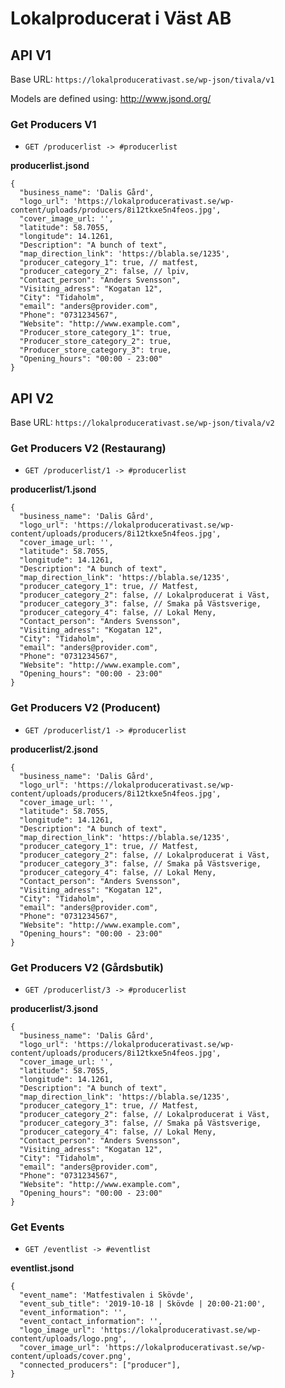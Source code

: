 # Lokalproducerat i Väst AB

## API V1

Base URL: `https://lokalproducerativast.se/wp-json/tivala/v1`

Models are defined using: http://www.jsond.org/

### Get Producers V1

- `GET /producerlist -> #producerlist`

**producerlist.jsond**

```
{
  "business_name": 'Dalis Gård',
  "logo_url": 'https://lokalproducerativast.se/wp-content/uploads/producers/8i12tkxe5n4feos.jpg',
  "cover_image_url: '',
  "latitude": 58.7055,
  "longitude": 14.1261,
  "Description": "A bunch of text",
  "map_direction_link": 'https://blabla.se/1235',
  "producer_category_1": true, // matfest,
  "producer_category_2": false, // lpiv,
  "Contact_person": "Anders Svensson",
  "Visiting_adress": "Kogatan 12",
  "City": "Tidaholm",
  "email": "anders@provider.com",
  "Phone": "0731234567",
  "Website": "http://www.example.com",
  "Producer_store_category_1": true,
  "Producer_store_category_2": true,
  "Producer_store_category_3": true,
  "Opening_hours": "00:00 - 23:00"
}
```

## API V2

Base URL: `https://lokalproducerativast.se/wp-json/tivala/v2`

### Get Producers V2 (Restaurang)

- `GET /producerlist/1 -> #producerlist`

**producerlist/1.jsond**

```
{
  "business_name": 'Dalis Gård',
  "logo_url": 'https://lokalproducerativast.se/wp-content/uploads/producers/8i12tkxe5n4feos.jpg',
  "cover_image_url: '',
  "latitude": 58.7055,
  "longitude": 14.1261,
  "Description": "A bunch of text",
  "map_direction_link": 'https://blabla.se/1235',
  "producer_category_1": true, // Matfest,
  "producer_category_2": false, // Lokalproducerat i Väst,
  "producer_category_3": false, // Smaka på Västsverige,
  "producer_category_4": false, // Lokal Meny,
  "Contact_person": "Anders Svensson",
  "Visiting_adress": "Kogatan 12",
  "City": "Tidaholm",
  "email": "anders@provider.com",
  "Phone": "0731234567",
  "Website": "http://www.example.com",
  "Opening_hours": "00:00 - 23:00"
}
```

### Get Producers V2 (Producent)

- `GET /producerlist/1 -> #producerlist`

**producerlist/2.jsond**

```
{
  "business_name": 'Dalis Gård',
  "logo_url": 'https://lokalproducerativast.se/wp-content/uploads/producers/8i12tkxe5n4feos.jpg',
  "cover_image_url: '',
  "latitude": 58.7055,
  "longitude": 14.1261,
  "Description": "A bunch of text",
  "map_direction_link": 'https://blabla.se/1235',
  "producer_category_1": true, // Matfest,
  "producer_category_2": false, // Lokalproducerat i Väst,
  "producer_category_3": false, // Smaka på Västsverige,
  "producer_category_4": false, // Lokal Meny,
  "Contact_person": "Anders Svensson",
  "Visiting_adress": "Kogatan 12",
  "City": "Tidaholm",
  "email": "anders@provider.com",
  "Phone": "0731234567",
  "Website": "http://www.example.com",
  "Opening_hours": "00:00 - 23:00"
}
```

### Get Producers V2 (Gårdsbutik)

- `GET /producerlist/3 -> #producerlist`

**producerlist/3.jsond**

```
{
  "business_name": 'Dalis Gård',
  "logo_url": 'https://lokalproducerativast.se/wp-content/uploads/producers/8i12tkxe5n4feos.jpg',
  "cover_image_url: '',
  "latitude": 58.7055,
  "longitude": 14.1261,
  "Description": "A bunch of text",
  "map_direction_link": 'https://blabla.se/1235',
  "producer_category_1": true, // Matfest,
  "producer_category_2": false, // Lokalproducerat i Väst,
  "producer_category_3": false, // Smaka på Västsverige,
  "producer_category_4": false, // Lokal Meny,
  "Contact_person": "Anders Svensson",
  "Visiting_adress": "Kogatan 12",
  "City": "Tidaholm",
  "email": "anders@provider.com",
  "Phone": "0731234567",
  "Website": "http://www.example.com",
  "Opening_hours": "00:00 - 23:00"
}
```

### Get Events

- `GET /eventlist -> #eventlist`

**eventlist.jsond**

```
{
  "event_name": 'Matfestivalen i Skövde',
  "event_sub_title": '2019-10-18 | Skövde | 20:00-21:00',
  "event_information": '',
  "event_contact_information": '',
  "logo_image_url": 'https://lokalproducerativast.se/wp-content/uploads/logo.png',
  "cover_image_url": 'https://lokalproducerativast.se/wp-content/uploads/cover.png',
  "connected_producers": ["producer"],
}
```

